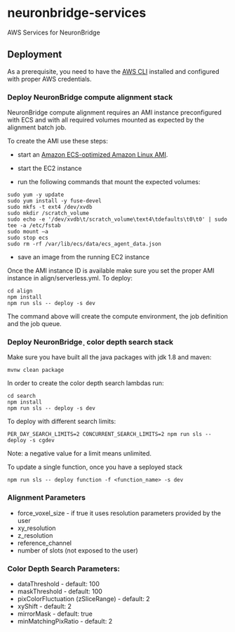 # neuronbridge-services
AWS Services for NeuronBridge

## Deployment

As a prerequisite, you need to have the [AWS CLI](https://aws.amazon.com/cli/) installed and configured with proper AWS credentials.

### Deploy NeuronBridge compute alignment stack

NeuronBridge compute alignment requires an AMI instance preconfigured with ECS and with all required volumes mounted as expected by the alignment batch job.

To create the AMI use these steps:
* start an [Amazon ECS-optimized Amazon Linux AMI](https://aws.amazon.com/marketplace/search/results?x=0&y=0&searchTerms=Amazon+ECS-Optimized+Amazon+Linux+AMI&page=1&ref_=nav_search_box).

* start the EC2 instance
* run the following commands that mount the expected volumes:

```
sudo yum -y update
sudo yum install -y fuse-devel
sudo mkfs -t ext4 /dev/xvdb
sudo mkdir /scratch_volume
sudo echo -e '/dev/xvdb\t/scratch_volume\text4\tdefaults\t0\t0' | sudo tee -a /etc/fstab
sudo mount –a
sudo stop ecs
sudo rm -rf /var/lib/ecs/data/ecs_agent_data.json
```
* save an image from the running EC2 instance

Once the AMI instance ID is available make sure you set the proper AMI instance in align/serverless.yml.
To deploy:
```
cd align
npm install
npm run sls -- deploy -s dev
```

The command above will create the compute environment, the job definition and the job queue.

### Deploy NeuronBridge¸ color depth search stack

Make sure you have built all the java packages with jdk 1.8 and maven:

```
mvnw clean package
```


In order to create the color depth search lambdas run:

```
cd search
npm install
npm run sls -- deploy -s dev
```

To deploy with different search limits:
```
PER_DAY_SEARCH_LIMITS=2 CONCURRENT_SEARCH_LIMITS=2 npm run sls -- deploy -s cgdev
```
Note: a negative value for a limit means unlimited.

To update a single function, once you have a seployed stack

```
npm run sls -- deploy function -f <function_name> -s dev
```

### Alignment Parameters
* force_voxel_size - if true it uses resolution parameters provided by the user
* xy_resolution
* z_resolution
* reference_channel
* number of slots (not exposed to the user)


### Color Depth Search Parameters:

* dataThreshold - default: 100
* maskThreshold - default: 100
* pixColorFluctuation (zSliceRange) - default: 2
* xyShift - default: 2
* mirrorMask - default: true
* minMatchingPixRatio - default: 2

